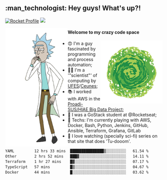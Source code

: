 
<h2> :man_technologist: Hey guys! What's up?!</h2>
                                                                         
[![Rocket Profile](https://img.shields.io/static/v1?label=Rocketseat&message=Profile&colorA=purple&color=black&logo=Rocket&logoColor=white)](https://app.rocketseat.com.br/me/elyabe)
<a href="https://www.linkedin.com/in/elyabe/"><img src="https://img.shields.io/badge/LinkedIn-informational?logo=linkedin"/></a>

<img align='left' src="https://raw.githubusercontent.com/Elyabe/Elyabe/master/images/rick-dancing.gif" width='200'>

                       
#### Welcome to my crazy code space 
<img align='right' src="https://raw.githubusercontent.com/Elyabe/elyabe/master/images/portal-3.gif" width='200'>

- :heart_eyes: I'm a guy fascinated by programming and process automation; 
- :office_worker: I'm a '"scientist"' of computing by [UFES](http://ufes.br)/[Ceunes](http://ceunes.ufes.br);
- :books: I worked with AWS in the [Proadi-SUS/HIAE Big Data Project](https://www.einstein.br/responsabilidade-social/atuacao-com-o-ministerio-da-saude/proadi-sus);
- :rocket: I was a GoStack student at @Rocketseat;
- :green_heart: Techs: I'm currently playing with AWS, Docker, Bash, Python, Jenkins, GitHub, Ansible, Terraform, Grafana, GitLab
- :movie_camera: I love watching (specially sci-fi) series on that site that does 'Tu-dooom'.

<!--START_SECTION:waka-->

```txt
YAML         12 hrs 33 mins  ███████████████▒░░░░░░░░░   61.54 %
Other        2 hrs 52 mins   ███▓░░░░░░░░░░░░░░░░░░░░░   14.11 %
Terraform    1 hr 27 mins    █▓░░░░░░░░░░░░░░░░░░░░░░░   07.17 %
TypeScript   57 mins         █▒░░░░░░░░░░░░░░░░░░░░░░░   04.67 %
Docker       44 mins         █░░░░░░░░░░░░░░░░░░░░░░░░   03.62 %
```

<!--END_SECTION:waka-->
